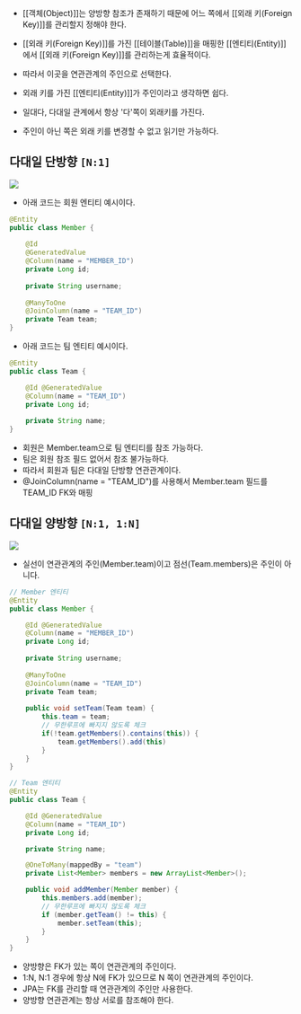 - [[객체(Object)]]는 양방향 참조가 존재하기 때문에 어느 쪽에서 [[외래 키(Foreign Key)]]를 관리할지 정해야 한다.

- [[외래 키(Foreign Key)]]를 가진 [[테이블(Table)]]을 매핑한 [[엔티티(Entity)]]에서 [[외래 키(Foreign Key)]]를 관리하는게 효율적이다.
- 따라서 이곳을 연관관계의 주인으로 선택한다.

- 외래 키를 가진 [[엔티티(Entity)]]가 주인이라고 생각하면 쉽다. 

- 일대다, 다대일 관계에서 항상 '다'쪽이 외래키를 가진다.

- 주인이 아닌 쪽은 외래 키를 변경할 수 없고 읽기만 가능하다.

## 다대일 단방향 `[N:1]`

![](https://blog.kakaocdn.net/dn/bbOmYO/btrc7OGHP52/9oJ5bUvzDsxPqk5LPg9HB0/img.png)

- 아래 코드는 회원 엔티티 예시이다.

```java
@Entity
public class Member {
    
    @Id 
    @GeneratedValue
    @Column(name = "MEMBER_ID")
    private Long id;
    
    private String username;
    
    @ManyToOne
    @JoinColumn(name = "TEAM_ID")
    private Team team;
}
```

- 아래 코드는 팀 엔티티 예시이다.

```java
@Entity
public class Team {

    @Id @GeneratedValue
    @Column(name = "TEAM_ID")
    private Long id;
    
    private String name;
}
```

- 회원은 Member.team으로 팀 엔티티를 참조 가능하다.
- 팀은 회원 참조 필드 없어서 참조 불가능하다.
- 따라서 회원과 팀은 다대일 단방향 연관관계이다.
- @JoinColumn(name = "TEAM_ID")를 사용해서 Member.team 필드를 TEAM_ID FK와 매핑

## 다대일 양방향 `[N:1, 1:N]`

![](https://blog.kakaocdn.net/dn/d6HJaa/btrc3qGA5Jw/oWRi8keSetysgjwDD8tmQk/img.png)

- 실선이 연관관계의 주인(Member.team)이고 점선(Team.members)은 주인이 아니다. 

```java
// Member 엔티티
@Entity
public class Member {

    @Id @GeneratedValue
    @Column(name = "MEMBER_ID")
    private Long id;
    
    private String username;
    
    @ManyToOne
    @JoinColumn(name = "TEAM_ID")
    private Team team;
    
    public void setTeam(Team team) {
        this.team = team;
        // 무한루프에 빠지지 않도록 체크
        if(!team.getMembers().contains(this)) {
            team.getMembers().add(this)
        }
    }
}
```

```java
// Team 엔티티
@Entity
public class Team {

    @Id @GeneratedValue
    @Column(name = "TEAM_ID")
    private Long id;

    private String name;

    @OneToMany(mappedBy = "team")
    private List<Member> members = new ArrayList<Member>();

    public void addMember(Member member) {
        this.members.add(member);
        // 무한루프에 빠지지 않도록 체크
        if (member.getTeam() != this) {
            member.setTeam(this);
        }
    }
}
```

- 양방향은 FK가 있는 쪽이 연관관계의 주인이다.
- 1:N, N:1 경우에 항상 N에 FK가 있으므로 N 쪽이 연관관계의 주인이다.
- JPA는 FK를 관리할 때 연관관계의 주인만 사용한다.
- 양방향 연관관계는 항상 서로를 참조해야 한다.